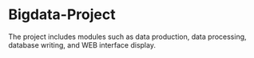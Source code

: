 # Bigdata-Project
The project includes modules such as data production, data processing, database writing, and WEB interface display.
